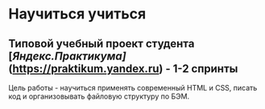 # Научиться учиться
## Типовой учебный проект студента [*Яндекс.Практикума]*(https://praktikum.yandex.ru) - 1-2 спринты

Цель работы - научиться применять современный HTML и CSS, писать код и организовывать файловую структуру по БЭМ. 

